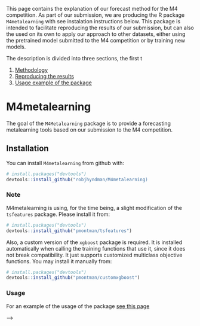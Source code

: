 
<!-- README.md is generated from README.Rmd. Please edit that file -->
This page contains the explanation of our forecast method for the M4 competition. As part of our submission, we are producing the R package `M4metalearning` with see instalation instructions below. This package is intended to facilitate reproducing the results of our submission, but can also the used on its own to apply our approach to other datasets, either using the pretrained model submitted to the M4 competition or by training new models.

The description is divided into three sections, the first t

1.  [Methodology](docs/M4_methodology.md)
2.  [Reproducing the results](docs/M4_reprod.md)
3.  [Usage example of the package](docs/metalearning_example.md)

M4metalearning
==============

The goal of the `M4Metalearning` package is to provide a forecasting metalearning tools based on our submission to the M4 competition.

Installation
------------

You can install `M4metalearning` from github with:

``` r
# install.packages("devtools")
devtools::install_github("robjhyndman/M4metalearning)
```

### Note

M4metalearning is using, for the time being, a slight modification of the `tsfeatures` package. Please install it from:

``` r
# install.packages("devtools")
devtools::install_github("pmontman/tsfeatures")
```

Also, a custom version of the `xgboost` package is required. It is installed automatically when calling the training functions that use it, since it does not break compatibility. It just supports customized multiclass objective functions. You may install it manually from:

``` r
# install.packages("devtools")
devtools::install_github("pmontman/customxgboost")
```

### Usage

For an example of the usage of the package [see this page](docs/metalearning_example.md)

<!-- # Table of Contents -->
<!-- [Example of metalearning process](#basic_example) -->
<!-- <!-- [Studying metalearning on a temporal crossvalidation dataset](docs/temporal_metabooting.md) -->
--&gt;

<!-- ##<a name="basic_example"></a> Example -->
<!-- ```{r test-main, child = 'vignettes/metalearning_example.Rmd'} -->
<!-- ``` -->
